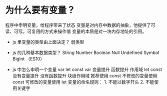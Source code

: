 # 为什么要有变量？

程序中申明变量，给程序带来了状态
变量是对内存中数据的抽象，他提供了可读、可写，可复用的方式来操作值
变量的本质是对一块内存地址的引用。

- js 里变量的类型由上面决定？
    弱类型

- js 的几种基本数据类型？
    String Number Boolean Null Undefined 
    Symbol BigInt （ES10）
- js 中怎么申明一个变量  var let const
    var 变量提升  函数提升  作用域
    let const 没有变量提升  没有函数提升  块级作用域
    推荐使用 const  不修改的变量使用 const  可修改的变量使用 let
    变量的命名规则：
        1. 不能以数字开头
        2. 不能使用关键字